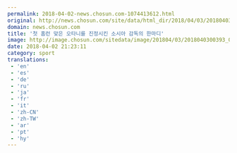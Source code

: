 ```yaml
---
permalink: 2018-04-02-news.chosun.com-1074413612.html
original: http://news.chosun.com/site/data/html_dir/2018/04/03/2018040300408.html
domain: news.chosun.com
title: '첫 홈런 맞은 오타니를 진정시킨 소시아 감독의 한마디'
image: http://image.chosun.com/sitedata/image/201804/03/2018040300393_0.jpg
date: 2018-04-02 21:23:11
category: sport
translations: 
 - 'en'
 - 'es'
 - 'de'
 - 'ru'
 - 'ja'
 - 'fr'
 - 'it'
 - 'zh-CN'
 - 'zh-TW'
 - 'ar'
 - 'pt'
 - 'hy'
---
```


